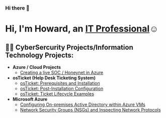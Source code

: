### Hi there 👋
<h1>Hi, I'm Howard, an <a href="https://linkedin.com/in/howard-nelson-224074273/">IT Professional</a>☺</h1>

<h2>👨‍💻 CyberSercurity Projects/Information Technology Projects:</h2>

- <b>Azure / Cloud Projects</b>
  - [Creating a live SOC / Honeynet in Azure](https://github.com/hnelson7881/hnelson7881-Azure-Cloud-SOC)
- <b>osTicket (Help Desk Ticketing System)</b>
  - [osTicket: Prerequisites and Installation](https://github.com/hnelson7881/osticket-prereqs)
  - [osTicket: Post-Installation Configuration](https://github.com/hnelson7881/post-install-config)
  - [osTicket: Ticket Lifecycle Examples](https://github.com/hnelson7881/ticket-lifecycle)
- <b>Microsoft Azure</b>
  - [Configuring On-premises Active Directory within Azure VMs](https://github.com/hnelson7881/configure-ad)
  - [Network Security Groups (NSGs) and Inspecting Network Protocols](https://github.com/hnelson7881/azure-network-protocols)


